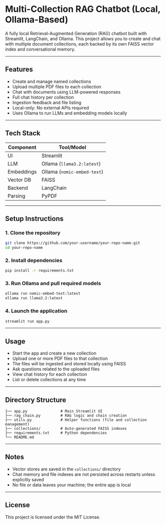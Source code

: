 # Multi-Collection RAG Chatbot (Local, Ollama-Based)

A fully local Retrieval-Augmented Generation (RAG) chatbot built with Streamlit, LangChain, and Ollama. This project allows you to create and chat with multiple document collections, each backed by its own FAISS vector index and conversational memory.

---

## Features

- Create and manage named collections
- Upload multiple PDF files to each collection
- Chat with documents using LLM-powered responses
- Full chat history per collection
- Ingestion feedback and file listing
- Local-only: No external APIs required
- Uses Ollama to run LLMs and embedding models locally

---

## Tech Stack

| Component   | Tool/Model                     |
|------------|--------------------------------|
| UI         | Streamlit                      |
| LLM        | Ollama (`llama3.2:latest`)     |
| Embeddings | Ollama (`nomic-embed-text`)    |
| Vector DB  | FAISS                          |
| Backend    | LangChain                      |
| Parsing    | PyPDF                          |

---

## Setup Instructions

### 1. Clone the repository
```bash
git clone https://github.com/your-username/your-repo-name.git
cd your-repo-name
```

### 2. Install dependencies
```bash
pip install -r requirements.txt
```

### 3. Run Ollama and pull required models
```bash
ollama run nomic-embed-text:latest
ollama run llama3.2:latest
```

### 4. Launch the application
```bash
streamlit run app.py
```

---

## Usage

- Start the app and create a new collection
- Upload one or more PDF files to that collection
- The files will be ingested and stored locally using FAISS
- Ask questions related to the uploaded files
- View chat history for each collection
- List or delete collections at any time

---

## Directory Structure

```
├── app.py               # Main Streamlit UI
├── rag_chain.py         # RAG logic and chain creation
├── utils.py             # Helper functions (file and collection management)
├── collections/         # Auto-generated FAISS indexes
├── requirements.txt     # Python dependencies
└── README.md
```

---

## Notes

- Vector stores are saved in the `collections/` directory
- Chat memory and file indexes are not persisted across restarts unless explicitly saved
- No file or data leaves your machine; the entire app is local

---

## License

This project is licensed under the MIT License.

